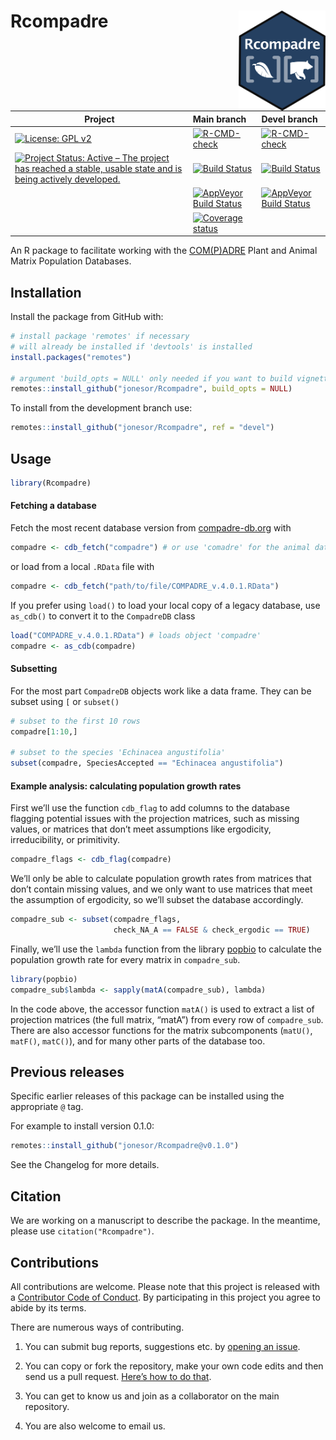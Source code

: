 
<!-- README.md is generated from README.Rmd. Please edit that file -->

# Rcompadre <img src="man/figures/logo.png" height="160px" align="right" />

<!--- Continuous integration badges --->

<!--- BE CAREFUL WITH THE FORMATTING --->

| Project                                                                                                                                                                                                | Main branch                                                                                                                                                                | Devel branch                                                                                                                                                                             |
| ------------------------------------------------------------------------------------------------------------------------------------------------------------------------------------------------------ | :------------------------------------------------------------------------------------------------------------------------------------------------------------------------- | :--------------------------------------------------------------------------------------------------------------------------------------------------------------------------------------- |
| [![License: GPL v2](https://img.shields.io/badge/License-GPL%20v2-blue.svg)](https://www.gnu.org/licenses/old-licenses/gpl-2.0.en.html)                                                                | [![R-CMD-check](https://github.com/jonesor/Rcompadre/actions/workflows/main_check.yaml/badge.svg)](https://github.com/jonesor/Rcompadre/actions/workflows/main_check.yaml) | [![R-CMD-check](https://github.com/jonesor/Rcompadre/actions/workflows/devel_build_check.yaml/badge.svg)](https://github.com/jonesor/Rcompadre/actions/workflows/devel_build_check.yaml) |
| [![Project Status: Active – The project has reached a stable, usable state and is being actively developed.](https://www.repostatus.org/badges/latest/active.svg)](https://www.repostatus.org/#active) | [![Build Status](https://travis-ci.org/jonesor/Rcompadre.svg?branch=main)](https://travis-ci.org/jonesor/Rcompadre)                                                        | [![Build Status](https://travis-ci.org/jonesor/Rcompadre.svg?branch=main)](https://travis-ci.org/jonesor/Rcompadre)                                                                      |
|                                                                                                                                                                                                        | [![AppVeyor Build Status](https://ci.appveyor.com/api/projects/status/github/jonesor/Rcompadre?branch=main&svg=true)](https://ci.appveyor.com/project/jonesor/Rcompadre)   | [![AppVeyor Build Status](https://ci.appveyor.com/api/projects/status/github/jonesor/Rcompadre?branch=devel&svg=true)](https://ci.appveyor.com/project/jonesor/Rcompadre)                |
|                                                                                                                                                                                                        | [![Coverage status](https://codecov.io/gh/jonesor/Rcompadre/branch/devel/graph/badge.svg)](https://codecov.io/github/jonesor/Rcompadre?branch=main)                        |                                                                                                                                                                                          |

<!--- Continuous Integration Badges End --->

An R package to facilitate working with the
[COM(P)ADRE](https://compadre-db.org/) Plant and Animal Matrix
Population Databases.

## Installation

Install the package from GitHub with:

``` r
# install package 'remotes' if necessary
# will already be installed if 'devtools' is installed
install.packages("remotes") 

# argument 'build_opts = NULL' only needed if you want to build vignettes
remotes::install_github("jonesor/Rcompadre", build_opts = NULL)
```

To install from the development branch use:

``` r
remotes::install_github("jonesor/Rcompadre", ref = "devel")
```

## Usage

``` r
library(Rcompadre)
```

#### Fetching a database

Fetch the most recent database version from
[compadre-db.org](https://compadre-db.org/) with

``` r
compadre <- cdb_fetch("compadre") # or use 'comadre' for the animal database
```

or load from a local `.RData` file with

``` r
compadre <- cdb_fetch("path/to/file/COMPADRE_v.4.0.1.RData")
```

If you prefer using `load()` to load your local copy of a legacy
database, use `as_cdb()` to convert it to the `CompadreDB` class

``` r
load("COMPADRE_v.4.0.1.RData") # loads object 'compadre'
compadre <- as_cdb(compadre)
```

#### Subsetting

For the most part `CompadreDB` objects work like a data frame. They can
be subset using `[` or `subset()`

``` r
# subset to the first 10 rows
compadre[1:10,]

# subset to the species 'Echinacea angustifolia'
subset(compadre, SpeciesAccepted == "Echinacea angustifolia")
```

#### Example analysis: calculating population growth rates

First we’ll use the function `cdb_flag` to add columns to the database
flagging potential issues with the projection matrices, such as missing
values, or matrices that don’t meet assumptions like ergodicity,
irreducibility, or primitivity.

``` r
compadre_flags <- cdb_flag(compadre)
```

We’ll only be able to calculate population growth rates from matrices
that don’t contain missing values, and we only want to use matrices that
meet the assumption of ergodicity, so we’ll subset the database
accordingly.

``` r
compadre_sub <- subset(compadre_flags,
                       check_NA_A == FALSE & check_ergodic == TRUE)
```

Finally, we’ll use the `lambda` function from the library
[popbio](https://github.com/cstubben/popbio) to calculate the population
growth rate for every matrix in `compadre_sub`.

``` r
library(popbio)
compadre_sub$lambda <- sapply(matA(compadre_sub), lambda)
```

In the code above, the accessor function `matA()` is used to extract a
list of projection matrices (the full matrix, “matA”) from every row of
`compadre_sub`. There are also accessor functions for the matrix
subcomponents (`matU()`, `matF()`, `matC()`), and for many other parts
of the database too.

## Previous releases

Specific earlier releases of this package can be installed using the
appropriate `@` tag.

For example to install version 0.1.0:

``` r
remotes::install_github("jonesor/Rcompadre@v0.1.0")
```

See the Changelog for more details.

## Citation

We are working on a manuscript to describe the package. In the meantime,
please use `citation("Rcompadre")`.

## Contributions

All contributions are welcome. Please note that this project is released
with a [Contributor Code of Conduct](CONDUCT.md). By participating in
this project you agree to abide by its terms.

There are numerous ways of contributing.

1.  You can submit bug reports, suggestions etc. by [opening an
    issue](https://github.com/jonesor/Rcompadre/issues).

2.  You can copy or fork the repository, make your own code edits and
    then send us a pull request. [Here’s how to do
    that](https://jarv.is/notes/how-to-pull-request-fork-github/).

3.  You can get to know us and join as a collaborator on the main
    repository.

4.  You are also welcome to email us.
